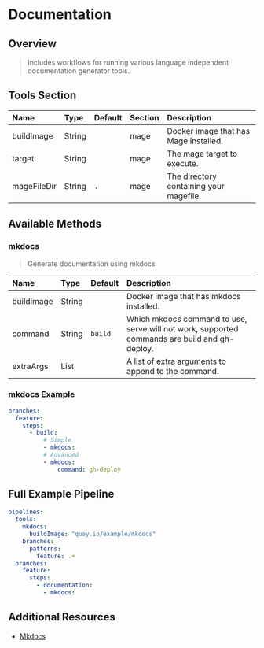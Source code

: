 # Documentation

## Overview

> Includes workflows for running various language independent documentation generator tools.

## Tools Section

| Name        | Type   | Default   | Section   | Description                             |
|:------------|:-------|:----------|:----------|:----------------------------------------|
| buildImage  | String |           | mage      | Docker image that has Mage installed.   |
| target      | String |           | mage      | The mage target to execute.             |
| mageFileDir | String | `.`       | mage      | The directory containing your magefile. |

## Available Methods

### mkdocs

> Generate documentation using mkdocs

| Name       | Type   | Default   | Description                                                                                   |
|:-----------|:-------|:----------|:----------------------------------------------------------------------------------------------|
| buildImage | String |           | Docker image that has mkdocs installed.                                                       |
| command    | String | `build`   | Which mkdocs command to use, serve will not work, supported commands are build and gh-deploy. |
| extraArgs  | List   |           | A list of extra arguments to append to the command.                                           |

### mkdocs Example

```yaml
branches:
  feature:
    steps:
      - build:
          # Simple
          - mkdocs:
          # Advanced
          - mkdocs:
              command: gh-deploy
```

## Full Example Pipeline

```yaml
pipelines:
  tools:
    mkdocs:
      buildImage: "quay.io/example/mkdocs"
    branches:
      patterns:
        feature: .+
  branches:
    feature:
      steps:
        - documentation:
          - mkdocs:
```

## Additional Resources

* [Mkdocs](http://www.mkdocs.org)